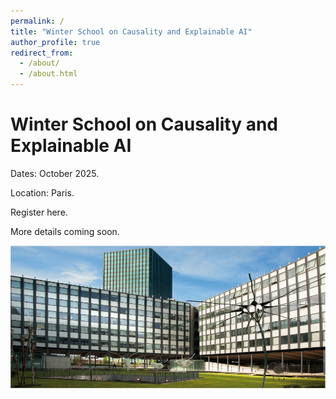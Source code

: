 ```yaml
---
permalink: /
title: "Winter School on Causality and Explainable AI"
author_profile: true
redirect_from: 
  - /about/
  - /about.html
---
```


Winter School on Causality and Explainable AI
======
 
Dates: October 2025.

Location: Paris.

Register here.

More details coming soon.

![the location is nice!](/assets/acces_campus_pierre_et_marie_curie_r.jpg)
